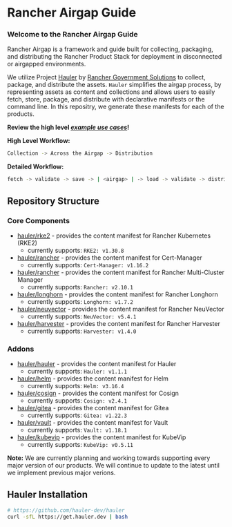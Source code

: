 # Rancher Airgap Guide

### Welcome to the Rancher Airgap Guide

Rancher Airgap is a framework and guide built for collecting, packaging, and distributing the Rancher Product Stack for deployment in disconnected or airgapped environments.

We utilize Project [Hauler](https://github.com/hauler-dev/hauler) by [Rancher Government Solutions](https://github.com/rancherfederal) to collect, package, and distribute the assets. `Hauler` simplifies the airgap process, by representing assets as content and collections and allows users to easily fetch, store, package, and distribute with declarative manifests or the command line. In this repositry, we generate these manifests for each of the products.

**Review the high level *[example use cases](examples)*!**

**High Level Workflow:**

```bash
Collection -> Across the Airgap -> Distribution
```

**Detailed Workflow:**

```bash
fetch -> validate -> save -> | <airgap> | -> load -> validate -> distribute
```

## Repository Structure

### Core Components

- [hauler/rke2](hauler/rke2/README.md) - provides the content manifest for Rancher Kubernetes (RKE2)
  - currently supports: `RKE2: v1.30.8`
- [hauler/rancher](hauler/rancher/README.md) - provides the content manifest for Cert-Manager
  - currently supports: `Cert-Manager: v1.16.2`
- [hauler/rancher](hauler/rancher/README.md) - provides the content manifest for Rancher Multi-Cluster Manager
  - currently supports: `Rancher: v2.10.1`
- [hauler/longhorn](hauler/longhorn/README.md) - provides the content manifest for Rancher Longhorn
  - currently supports: `Longhorn: v1.7.2`
- [hauler/neuvector](hauler/neuvector/README.md) - provides the content manifest for Rancher NeuVector
  - currently supports: `NeuVector: v5.4.1`
- [hauler/harvester](hauler/harvester/README.md) - provides the content manifest for Rancher Harvester
  - currently supports: `Harvester: v1.4.0`

### Addons

- [hauler/hauler](hauler/hauler/README.md) - provides the content manifest for Hauler
  - currently supports: `Hauler: v1.1.1`
- [hauler/helm](hauler/helm/README.md) - provides the content manifest for Helm
  - currently supports: `Helm: v3.16.4`
- [hauler/cosign](hauler/cosign/README.md) - provides the content manifest for Cosign
  - currently supports: `Cosign: v2.4.1`
- [hauler/gitea](hauler/gitea/README.md) - provides the content manifest for Gitea
  - currently supports: `Gitea: v1.22.3`
- [hauler/vault](hauler/vault/README.md) - provides the content manifest for Vault
  - currently supports: `Vault: v1.18.1`
- [hauler/kubevip](hauler/kubevip/README.md) - provides the content manifest for KubeVip
  - currently supports: `KubeVip: v0.5.11`

**Note:** We are currently planning and working towards supporting every major version of our products. We will continue to update to the latest until we implement previous major verions.

## Hauler Installation

```bash
# https://github.com/hauler-dev/hauler
curl -sfL https://get.hauler.dev | bash
```
